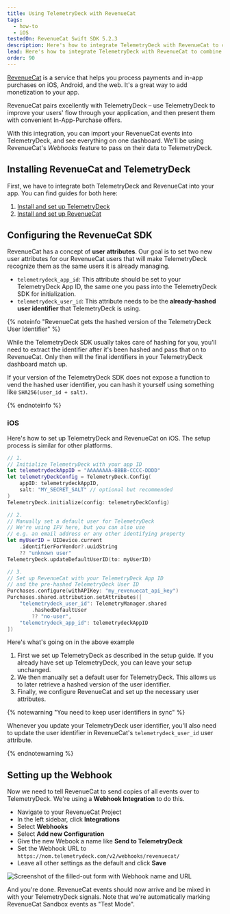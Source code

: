 ```yaml
---
title: Using TelemetryDeck with RevenueCat
tags:
  - how-to
  - iOS
testedOn: RevenueCat Swift SDK 5.2.3
description: Here's how to integrate TelemetryDeck with RevenueCat to combine usage data with purchase data.
lead: Here's how to integrate TelemetryDeck with RevenueCat to combine usage data with purchase data.
order: 90
---
```


[RevenueCat](https://www.revenuecat.com/) is a service that helps you process payments and in-app purchases on iOS, Android, and the web. It's a great way to add monetization to your app.

RevenueCat pairs excellently with TelemetryDeck – use TelemetryDeck to improve your users' flow through your application, and then present them with convenient In-App-Purchase offers.

With this integration, you can import your RevenueCat events into TelemetryDeck, and see everything on one dashboard. We'll be using RevenueCat's _Webhooks_ feature to pass on their data to TelemetryDeck.

## Installing RevenueCat and TelemetryDeck

First, we have to integrate both TelemetryDeck and RevenueCat into your app. You can find guides for both here:

1. [Install and set up TelemetryDeck](/docs/guides/swift-setup/)
2. [Install and set up RevenueCat](https://www.revenuecat.com/docs/getting-started/installation)

## Configuring the RevenueCat SDK

RevenueCat has a concept of **user attributes**. Our goal is to set two new user attributes for our RevenueCat users that will make TelemetryDeck recognize them as the same users it is already managing.

- `telemetrydeck_app_id`: This attribute should be set to your TelemetryDeck App ID, the same one you pass into the TelemetryDeck SDK for initialization.
- `telemetrydeck_user_id`: This attribute needs to be the **already-hashed user identifier** that TelemetryDeck is using.

{% noteinfo "RevenueCat gets the hashed version of the TelemetryDeck User Identifier" %}

While the TelemetryDeck SDK usually takes care of hashing for you, you'll need to extract the identifier after it's been hashed and pass that on to RevenueCat. Only then will the final identifiers in your TelemetryDeck dashboard match up.

If your version of the TelemetryDeck SDK does not expose a function to vend the hashed user identifier, you can hash it yourself using something like `SHA256(user_id + salt)`.

{% endnoteinfo %}

### iOS

Here's how to set up TelemetryDeck and RevenueCat on iOS. The setup process is similar for other platforms.

```swift
// 1.
// Initialize TelemetryDeck with your app ID
let telemetrydeckAppID = "AAAAAAAA-BBBB-CCCC-DDDD"
let telemetryDeckConfig = TelemetryDeck.Config(
    appID: telemetrydeckAppID,
    salt: "MY_SECRET_SALT" // optional but recommended
)
TelemetryDeck.initialize(config: telemetryDeckConfig)

// 2.
// Manually set a default user for TelemetryDeck
// We're using IFV here, but you can also use
// e.g. an email address or any other identifying property
let myUserID = UIDevice.current
    .identifierForVendor?.uuidString
    ?? "unknown user"
TelemetryDeck.updateDefaultUserID(to: myUserID)

// 3.
// Set up RevenueCat with your TelemetryDeck App ID
// and the pre-hashed TelemetryDeck User ID
Purchases.configure(withAPIKey: "my_revenuecat_api_key")
Purchases.shared.attribution.setAttributes([
    "telemetrydeck_user_id": TelemetryManager.shared
        .hashedDefaultUser
        ?? "no-user",
    "telemetrydeck_app_id": telemetrydeckAppID
])
```

Here's what's going on in the above example

1. First we set up TelemetryDeck as described in the setup guide. If you already have set up TelemetryDeck, you can leave your setup unchanged.
2. We then manually set a default user for TelemetryDeck. This allows us to later retrieve a hashed version of the user identifier.
3. Finally, we configure RevenueCat and set up the necessary user attributes.

{% notewarning "You need to keep user identifiers in sync" %}

Whenever you update your TelemetryDeck user identifier, you'll also need to update the user identifier in RevenueCat's `telemetrydeck_user_id` user attribute.

{% endnotewarning %}

## Setting up the Webhook

Now we need to tell RevenueCat to send copies of all events over to TelemetryDeck. We're using a **Webhook Integration** to do this.

- Navigate to your RevenueCat Project
- In the left sidebar, click **Integrations**
- Select **Webhooks**
- Select **Add new Configuration**
- Give the new Webook a name like **Send to TelemetryDeck**
- Set the Webhook URL to `https://nom.telemetrydeck.com/v2/webhooks/revenuecat/`
- Leave all other settings as the default and click **Save**

![Screenshot of the filled-out form with Webhook name and URL](/docs/images/revenuecat_webhook_config.png)

And you're done. RevenueCat events should now arrive and be mixed in with your TelemetryDeck signals. Note that we're automatically marking RevenueCat Sandbox events as "Test Mode".
